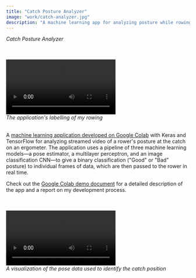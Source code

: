 ```yaml
---
title: "Catch Posture Analyzer"
image: "work/catch-analyzer.jpg"
description: "A machine learning app for analyzing posture while rowing"
---
```


_Catch Posture Analyzer_
&nbsp;  
&nbsp;  
&nbsp;  

<video autoplay="autoplay" loop>
  <source src="../../assets/work/catch-analyzer-labels.mp4" type="video/mp4"/>
  <source src="../../assets/work/catch-analyzer-labels.webm" type="video/webm"/>
  Your browser does not support the video tag.
</video>
<div><i>The application's labelling of my rowing</i></div>
</div>  
&nbsp;  
&nbsp;  
&nbsp;  

A [machine learning application developed on Google Colab](https://colab.research.google.com/drive/1ULC7FAizUZT4mYWlnpTU27xF79OEBDNm?usp=sharing) with Keras and TensorFlow for analyzing streamed video of a rower's posture at the catch on an ergometer. The application uses a pipeline of three machine learning models—a pose estimator, a multilayer perceptron, and an image classification CNN—to give a binary classification ("Good" or "Bad" posture) to individual frames of data, which are then passed to the rower in real time.

Check out the [Google Colab demo document](https://colab.research.google.com/drive/1ULC7FAizUZT4mYWlnpTU27xF79OEBDNm?usp=sharing) for a detailed description of the app and a report on my development process.
&nbsp;  
&nbsp;  
&nbsp;  

<video autoplay="autoplay" loop>
  <source src="../../assets/work/catch-analyzer-pose.mp4" type="video/mp4"/>
  <source src="../../assets/work/catch-analyzer-pose.webm" type="video/webm"/>
  Your browser does not support the video tag.
</video>
<div><i>A visualization of the pose data used to identify the catch position</i></div>
</div>  
&nbsp;  
&nbsp;  
&nbsp;  
&nbsp;  
&nbsp;  
&nbsp;  
&nbsp;  
&nbsp;  
&nbsp;  
<div>    </div>
